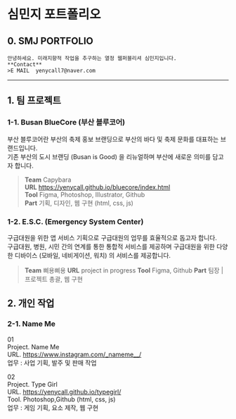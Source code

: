 # 심민지 포트폴리오
  ## 0.  SMJ PORTFOLIO
    안녕하세요. 미래지향적 작업을 추구하는 열정 웹퍼블리셔 심민지입니다.
    **Contact**   
    >E MAIL  yenycall7@naver.com

---

## 1. 팀 프로젝트
### 1-1. Busan BlueCore (부산 블루코어)   

부산 블루코어란 부산의 축제 홍보 브랜딩으로 부산의 바다 및 축제 문화를 대표하는 브랜드입니다.   
기존 부산의 도시 브랜딩 (Busan is Good) 을 리뉴얼하며 부산에 새로운 의미를 담고자 합니다.   

> **Team** Capybara     
> **URL** <https://yenycall.github.io/bluecore/index.html>     
> **Tool** Figma, Photoshop, Illustrator, Github      
> **Part** 기획, 디자인, 웹 구현 (html, css, js)

### 1-2. E.S.C. (Emergency System Center)    

구급대원을 위한 앱 서비스 기획으로 구급대원의 업무를 효율적으로 돕고자 합니다.   
구급대원, 병원, 시민 간의 연계를 통한 통합적 서비스를 제공하며 구급대원을 위한 다양한 디바이스 (모바일, 네비게이션, 워치) 의 서비스를 제공합니다.    

> **Team** 삐용삐용
> **URL** project in progress
> **Tool** Figma, Github
> **Part** 팀장 | 프로젝트 총괄, 웹 구현

## 2. 개인 작업
### 2-1. Name Me

01 <br>
Project. Name Me <br>
URL. https://www.instagram.com/_nameme__/ <br>
업무 : 사업 기획, 발주 및 판매 작업

02 <br>
Project. Type Girl <br>
URL. https://yenycall.github.io/typegirl/ <br>
Tool. Photoshop,Github (html, css, js) <br>
업무 : 게임 기획, 요소 제작, 웹 구현
